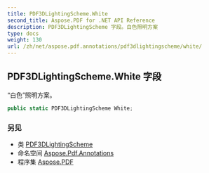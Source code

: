 ```yaml
---
title: PDF3DLightingScheme.White
second_title: Aspose.PDF for .NET API Reference
description: PDF3DLightingScheme 字段。白色照明方案
type: docs
weight: 130
url: /zh/net/aspose.pdf.annotations/pdf3dlightingscheme/white/
---
```

## PDF3DLightingScheme.White 字段

“白色”照明方案。

```csharp
public static PDF3DLightingScheme White;
```

### 另见

* 类 [PDF3DLightingScheme](../)
* 命名空间 [Aspose.Pdf.Annotations](../../../aspose.pdf.annotations/)
* 程序集 [Aspose.PDF](../../../)
